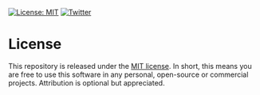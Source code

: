 [![License: MIT](https://img.shields.io/badge/License-MIT-yellow.svg)](https://opensource.org/licenses/MIT)  [![Twitter](https://img.shields.io/twitter/follow/_anshulkhare?style=social)](https://twitter.com/_anshulkhare) 


# License

This repository is released under the [MIT license](https://opensource.org/licenses/MIT). In short, this means you are free to use this software in any personal, open-source or commercial projects. Attribution is optional but appreciated.
